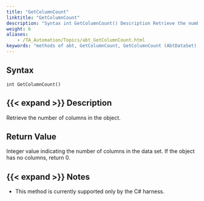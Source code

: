 ```yaml
--- 
title: "GetColumnCount"
linktitle: "GetColumnCount"
description: "Syntax int GetColumnCount() Description Retrieve the number of columns in the object. Return Value Integer value indicating the number of columns in the data set. If the object has no columns, return ..."
weight: 6
aliases: 
    - /TA_Automation/Topics/abt_GetColumnCount.html
keywords: "methods of abt, GetColumnCount, GetColumnCount (AbtDataSet), AbtDataSet, getcolumncount, abtdataset getcolumncount, number of columns in data set, count of columns in data set, how many columns in data set"
---
```


## Syntax

`int GetColumnCount()`

## {{< expand >}} Description

Retrieve the number of columns in the object.

## Return Value

Integer value indicating the number of columns in the data set. If the object has no columns, return 0.

## {{< expand >}} Notes

-   This method is currently supported only by the C\# harness.




